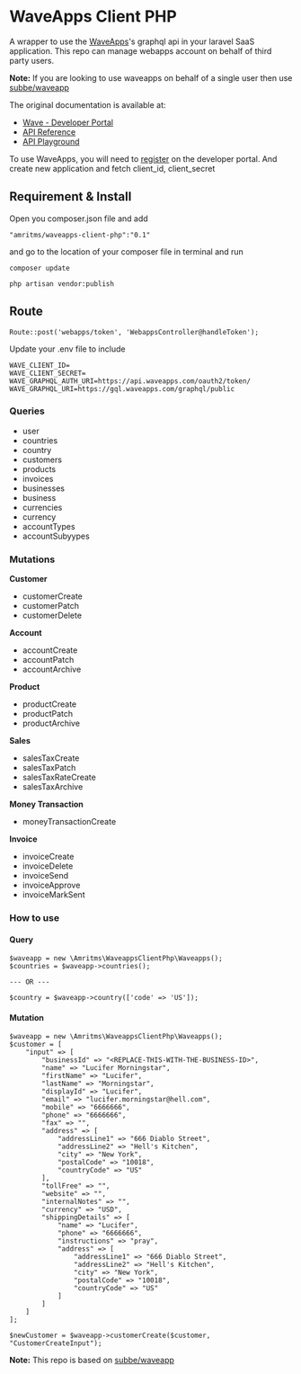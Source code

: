# WaveApps Client PHP

A wrapper to use the [WaveApps][wave-apps]'s graphql api in your laravel SaaS application. This repo can manage webapps account on behalf of third party users.

**Note:** If you are looking to use waveapps on behalf of a single user then use [subbe/waveapp][subbe-waveapp]

The original documentation is available at:
- [Wave - Developer Portal][wave-documentation-url]
- [API Reference][wave-api-schema]
- [API Playground][wave-api-playground]

To use WaveApps, you will need to [register][wave-create-an-app] on the developer portal.
And create new application and fetch client_id, client_secret

## Requirement & Install
Open you composer.json file and add
```
"amritms/waveapps-client-php":"0.1"
```
and go to the location of your composer file in terminal and run
```
composer update

php artisan vendor:publish
```
## Route
```route
Route::post('webapps/token', 'WebappsController@handleToken');
```

Update your .env file to include
```
WAVE_CLIENT_ID=
WAVE_CLIENT_SECRET=
WAVE_GRAPHQL_AUTH_URI=https://api.waveapps.com/oauth2/token/
WAVE_GRAPHQL_URI=https://gql.waveapps.com/graphql/public
```



### Queries

- user
- countries
- country
- customers
- products
- invoices
- businesses
- business
- currencies
- currency
- accountTypes
- accountSubyypes

### Mutations
**Customer**
- customerCreate
- customerPatch
- customerDelete

**Account**
- accountCreate
- accountPatch
- accountArchive

**Product**
- productCreate
- productPatch
- productArchive

**Sales**
- salesTaxCreate
- salesTaxPatch
- salesTaxRateCreate
- salesTaxArchive

**Money Transaction**
- moneyTransactionCreate

**Invoice**
- invoiceCreate
- invoiceDelete
- invoiceSend
- invoiceApprove
- invoiceMarkSent

### How to use

#### Query
```
$waveapp = new \Amritms\WaveappsClientPhp\Waveapps();
$countries = $waveapp->countries();

--- OR ---

$country = $waveapp->country(['code' => 'US']);
```

#### Mutation
```
$waveapp = new \Amritms\WaveappsClientPhp\Waveapps();
$customer = [
    "input" => [
        "businessId" => "<REPLACE-THIS-WITH-THE-BUSINESS-ID>",
        "name" => "Lucifer Morningstar",
        "firstName" => "Lucifer",
        "lastName" => "Morningstar",
        "displayId" => "Lucifer",
        "email" => "lucifer.morningstar@hell.com",
        "mobile" => "6666666",
        "phone" => "6666666",
        "fax" => "",
        "address" => [
            "addressLine1" => "666 Diablo Street",
            "addressLine2" => "Hell's Kitchen",
            "city" => "New York",
            "postalCode" => "10018",
            "countryCode" => "US"
        ],
        "tollFree" => "",
        "website" => "",
        "internalNotes" => "",
        "currency" => "USD",
        "shippingDetails" => [
            "name" => "Lucifer",
            "phone" => "6666666",
            "instructions" => "pray",
            "address" => [
                "addressLine1" => "666 Diablo Street",
                "addressLine2" => "Hell's Kitchen",
                "city" => "New York",
                "postalCode" => "10018",
                "countryCode" => "US"
            ]
        ]
    ]
];

$newCustomer = $waveapp->customerCreate($customer, "CustomerCreateInput");
```

**Note:** This repo is based on [subbe/waveapp][subbe-waveapp]

[wave-apps]: https://www.waveapps.com/
[wave-documentation-url]: https://developer.waveapps.com/hc/en-us/categories/360001114072
[wave-api-schema]: https://developer.waveapps.com/hc/en-us/articles/360019968212-API-Reference
[wave-api-playground]: https://developer.waveapps.com/hc/en-us/articles/360018937431-API-Playground
[wave-create-an-app]: https://developer.waveapps.com/hc/en-us/sections/360003012132-Create-an-App
[subbe-waveapp]:https://github.com/subbe/waveapp
